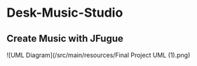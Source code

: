 # Desk-Music-Studio
## Create Music with JFugue
![UML Diagram](/src/main/resources/Final Project UML (1).png)
